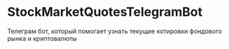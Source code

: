# StockMarketQuotesTelegramBot
Телеграм бот, который помогает узнать текущие котировки фондового рынка и криптовалюты

